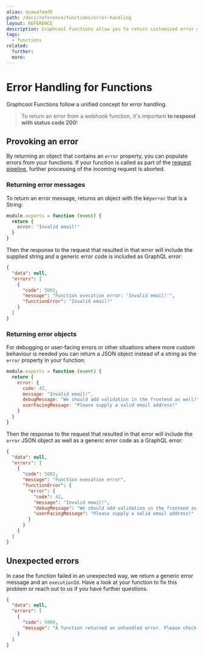```yaml
---
alias: quawa7aed0
path: /docs/reference/functions/error-handling
layout: REFERENCE
description: Graphcool Functions allow you to return customized error messages or JSON objects as a response to a GraphQL mutation.
tags:
  - functions
related:
  further:
  more:
---
```


# Error Handling for Functions

Graphcool Functions follow a unified concept for error handling.

> To return an error from a webhook function, it's important **to respond with status code 200**!

## Provoking an error

By returning an object that contains an `error` property, you can populate errors from your functions. If your function is called as part of the [request pipeline](!alias-pa6guruhaf), further processing of the incoming request is aborted.

### Returning error messages

To return an error message, returns an object with the key`error` that is a String:

```js
module.exports = function (event) {
  return {
    error: "Invalid email!"
  }
}
```

Then the response to the request that resulted in that error will include the supplied string and a generic error code is included as GraphQL error:

```json
{
  "data": null,
  "errors": [
    {
      "code": 5001,
      "message": "Function execution error: 'Invalid email!'",
      "functionError": "Invalid email!"
    }
  ]
}
```

### Returning error objects

For debugging or user-facing errors or other situations where more custom behaviour is needed you can return a JSON object instead of a string as the `error` property in your function:

```js
module.exports = function (event) {
  return {
    error: {
      code: 42,
      message: "Invalid email!",
      debugMessage: "We should add validation in the frontend as well!",
      userFacingMessage: "Please supply a valid email address!"
    }
  }
}
```

Then the response to the request that resulted in that error will include the `error` JSON object as well as a generic error code as a GraphQL error:

```json
{
  "data": null,
  "errors": [
    {
      "code": 5002,
      "message": "Function execution error",
      "functionError": {
        "error": {
          "code": 42,
          "message": "Invalid email!",
          "debugMessage": "We should add validation in the frontend as well!",
          "userFacingMessage": "Please supply a valid email address!"
        }
      }
    }
  ]
}
```

## Unexpected errors

In case the function failed in an unexpected way, we return a generic error message and an `executionId`. Have a look at your function to fix this problem or reach out to us if you have further questions.

```json
{
  "data": null,
  "errors": [
    {
      "code": 5000,
      "message": "A function returned an unhandled error. Please check the logs for executionId 'cj27leckw31to0153whdva5b2'"
    }
  ]
}
```
